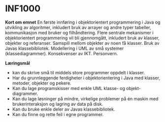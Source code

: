 # INF1000

**Kort om emnet**
En første innføring i objektorientert programmering i Java og utvikling av algoritmer, inkludert bruk av arrayer og andre typer tabeller, kommunikasjon med bruker og filhåndtering. Flere sentrale mekanismer i objektorientert programmering vil bli gjennomgått, inkludert bruk av klasser, objekter og referanser. Samspill mellom objekter av noen få klasser. Bruk av Javas klassebibliotek. Modellering i UML av små systemer (klassediagrammer). Konsekvenser av IKT. Personvern.

**Læringsmål**
- kan du skrive små til middels store programmer oppdelt i klasser.
- Har du grunnleggende ferdigheter i objektorientering i Java med klasser, metoder, objekter og pekere.
- Kan du lage programskisser med enkle UML klasse- og objekt-diagrammer.
- Kan du lage løsninger på mindre, virkelige problemer på én maskin med brukerinteraksjon og lagring av data på disk.
- Kan du bruke enkle deler av Javas klassebibliotek.
- Kan du finne og rette feil i egne programmer.
